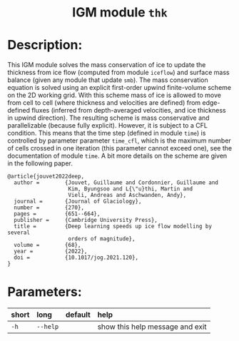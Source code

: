 
### <h1 align="center" id="title">IGM module `thk` </h1>

# Description:

This IGM module solves the mass conservation of ice to update the thickness from ice flow (computed from module `iceflow`) and surface mass balance (given any module that update `smb`). The mass conservation equation is solved using an explicit first-order upwind finite-volume scheme on the 2D working grid. With this scheme mass of ice is allowed to move from cell to cell (where thickness and velocities are defined) from edge-defined fluxes (inferred from depth-averaged velocities, and ice thickness in upwind direction). The resulting scheme is mass conservative and parallelizable (because fully explicit). However, it is subject to a CFL condition. This means that the time step (defined in module `time`) is controlled by parameter parameter `time_cfl`, which is the maximum number of cells crossed in one iteration (this parameter cannot exceed one), see the documentation of module `time`. A bit more details on the scheme are given in the following paper.

```
@article{jouvet2022deep,
  author =        {Jouvet, Guillaume and Cordonnier, Guillaume and
                   Kim, Byungsoo and L{\"u}thi, Martin and
                   Vieli, Andreas and Aschwanden, Andy},
  journal =       {Journal of Glaciology},
  number =        {270},
  pages =         {651--664},
  publisher =     {Cambridge University Press},
  title =         {Deep learning speeds up ice flow modelling by several
                   orders of magnitude},
  volume =        {68},
  year =          {2022},
  doi =           {10.1017/jog.2021.120},
}
```
  
# Parameters: 


|short|long|default|help|
| :--- | :--- | :--- | :--- |
|`-h`|`--help`||show this help message and exit|
